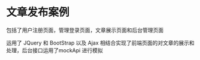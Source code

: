 # 文章发布案例

包括了用户注册页面，管理登录页面，文章展示页面和后台管理页面

运用了 JQuery 和 BootStrap 以及 Ajax 相结合实现了前端页面的对文章的展示和处理，后台接口运用了mockApi 进行模拟
